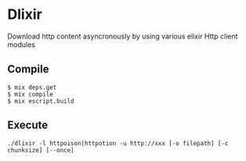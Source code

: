 # Dlixir

Download http content asyncronously by using various elixir Http client modules

## Compile
```
$ mix deps.get
$ mix compile
$ mix escript.build
```

## Execute
```
./dlixir -l httpoison|httpotion -u http://xxx [-o filepath] [-c chunksize] [--once]
```
